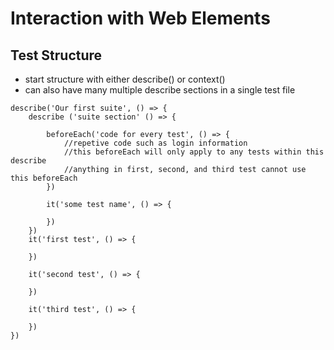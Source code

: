 # Interaction with Web Elements

## Test Structure
- start structure with either describe() or context()
- can also have many multiple describe sections in a single test file

```
describe('Our first suite', () => {
    describe ('suite section' () => {

        beforeEach('code for every test', () => {
            //repetive code such as login information
            //this beforeEach will only apply to any tests within this describe
            //anything in first, second, and third test cannot use this beforeEach
        })

        it('some test name', () => {

        })
    })
    it('first test', () => {

    })

    it('second test', () => {

    })

    it('third test', () => {

    })
})

```
